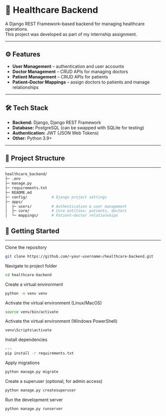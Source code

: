 # 🏥 Healthcare Backend

A Django REST Framework–based backend for managing healthcare operations.  
This project was developed as part of my internship assignment.  

---

## ⚙️ Features

- **User Management** – authentication and user accounts  
- **Doctor Management** – CRUD APIs for managing doctors  
- **Patient Management** – CRUD APIs for patients  
- **Patient–Doctor Mappings** – assign doctors to patients and manage relationships  

---

## 🛠️ Tech Stack

- **Backend:** Django, Django REST Framework  
- **Database:** PostgreSQL (can be swapped with SQLite for testing)  
- **Authentication:** JWT (JSON Web Tokens)  
- **Other:** Python 3.9+  

---

## 📂 Project Structure
---
```bash
healthcare_backend/
├─ .env
├─ manage.py
├─ requirements.txt
├─ README.md
├─ config/           # Django project settings
├─ apps/
│  ├─ users/         # Authentication & user management
│  ├─ core/          # Core entities: patients, doctors
│  └─ mappings/      # Patient–doctor relationships

```

## 🚀 Getting Started
---
Clone the repository  
```bash
git clone https://github.com/<your-username>/healthcare-backend.git

```

Navigate to project folder
```bash
cd healthcare-backend
```

Create a virtual environment
```bash
python -m venv venv
```

Activate the virtual environment (Linux/MacOS)
```bash
source venv/bin/activate
```

Activate the virtual environment (Windows PowerShell)
```bash
venv\Scripts\activate
```

Install dependencies
```bash
---
pip install -r requirements.txt
```

Apply migrations
```bash
python manage.py migrate
```

Create a superuser (optional, for admin access)
```bash
python manage.py createsuperuser
```

Run the development server
```bash
python manage.py runserver
```
